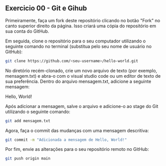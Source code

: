## Exercicio 00 - Git e Gihub 

Primeiramente, faça um fork deste repositório clicando no botão "Fork" no canto superior direito da página. Isso criará uma cópia do repositório em sua conta do GitHub.

Em seguida, clone o repositório para o seu computador utilizando o seguinte comando no terminal (substitua <seu-username> pelo seu nome de usuário no GitHub):

```bash
git clone https://github.com/<seu-username>/hello-world.git
```

No diretório recém-clonado, crie um novo arquivo de texto (por exemplo, mensagem.txt) e abra-o com o visual studio code ou um editor de texto de sua preferência.
Dentro do arquivo mensagem.txt, adicione a seguinte mensagem:

Hello, World!

Após adicionar a mensagem, salve o arquivo e adicione-o ao stage do Git utilizando o seguinte comando:

```bash
git add mensagem.txt
```

Agora, faça o commit das mudanças com uma mensagem descritiva:

```bash
git commit -m "Adicionada a mensagem de Hello, World!"
```

Por fim, envie as alterações para o seu repositório remoto no GitHub:

```bash
git push origin main
```
